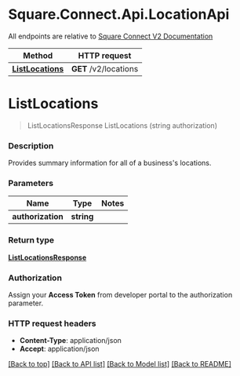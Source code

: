 # Square.Connect.Api.LocationApi

All endpoints are relative to [Square Connect V2 Documentation](https://docs.connect.squareup.com/api/connect/v2/#navsection-endpoints)

Method | HTTP request 
------------- | ------------- 
[**ListLocations**](LocationApi.md#listlocations) | **GET** /v2/locations


# **ListLocations**
> ListLocationsResponse ListLocations (string authorization)

### Description

Provides summary information for all of a business's locations.

### Parameters

Name | Type | Notes
------------- | ------------- | -------------
 **authorization** | **string**| 

### Return type

[**ListLocationsResponse**](ListLocationsResponse.md)

### Authorization

Assign your **Access Token** from developer portal to the authorization parameter.

### HTTP request headers

 - **Content-Type**: application/json
 - **Accept**: application/json

[[Back to top]](#) [[Back to API list]](../README.md#documentation-for-api-endpoints) [[Back to Model list]](../README.md#documentation-for-models) [[Back to README]](../README.md)

